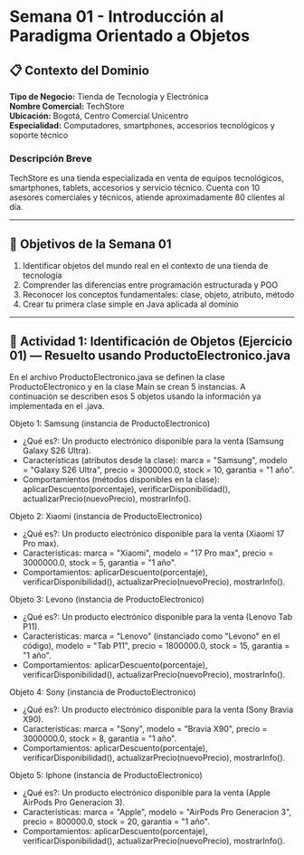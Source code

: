 # Semana 01 - Introducción al Paradigma Orientado a Objetos

## 📋 Contexto del Dominio

**Tipo de Negocio:** Tienda de Tecnología y Electrónica  
**Nombre Comercial:** TechStore  
**Ubicación:** Bogotá, Centro Comercial Unicentro  
**Especialidad:** Computadores, smartphones, accesorios tecnológicos y soporte técnico

### Descripción Breve
TechStore es una tienda especializada en venta de equipos tecnológicos, smartphones, tablets, accesorios y servicio técnico. Cuenta con 10 asesores comerciales y técnicos, atiende aproximadamente 80 clientes al día.

---

## 🎯 Objetivos de la Semana 01
1. Identificar objetos del mundo real en el contexto de una tienda de tecnología  
2. Comprender las diferencias entre programación estructurada y POO  
3. Reconocer los conceptos fundamentales: clase, objeto, atributo, método  
4. Crear tu primera clase simple en Java aplicada al dominio

---

## 📝 Actividad 1: Identificación de Objetos (Ejercicio 01) — Resuelto usando ProductoElectronico.java

En el archivo ProductoElectronico.java se definen la clase ProductoElectronico y en la clase Main se crean 5 instancias. A continuación se describen esos 5 objetos usando la información ya implementada en el .java.

Objeto 1: Samsung (instancia de ProductoElectronico)
- ¿Qué es?: Un producto electrónico disponible para la venta (Samsung Galaxy S26 Ultra).
- Características (atributos desde la clase): marca = "Samsung", modelo = "Galaxy S26 Ultra", precio = 3000000.0, stock = 10, garantia = "1 año".
- Comportamientos (métodos disponibles en la clase): aplicarDescuento(porcentaje), verificarDisponibilidad(), actualizarPrecio(nuevoPrecio), mostrarInfo().

Objeto 2: Xiaomi (instancia de ProductoElectronico)
- ¿Qué es?: Un producto electrónico disponible para la venta (Xiaomi 17 Pro max).
- Características: marca = "Xiaomi", modelo = "17 Pro max", precio = 3000000.0, stock = 5, garantia = "1 año".
- Comportamientos: aplicarDescuento(porcentaje), verificarDisponibilidad(), actualizarPrecio(nuevoPrecio), mostrarInfo().

Objeto 3: Levono (instancia de ProductoElectronico)
- ¿Qué es?: Un producto electrónico disponible para la venta (Lenovo Tab P11).
- Características: marca = "Lenovo" (instanciado como "Levono" en el código), modelo = "Tab P11", precio = 1800000.0, stock = 15, garantia = "1 año".
- Comportamientos: aplicarDescuento(porcentaje), verificarDisponibilidad(), actualizarPrecio(nuevoPrecio), mostrarInfo().

Objeto 4: Sony (instancia de ProductoElectronico)
- ¿Qué es?: Un producto electrónico disponible para la venta (Sony Bravia X90).
- Características: marca = "Sony", modelo = "Bravia X90", precio = 3000000.0, stock = 8, garantia = "1 año".
- Comportamientos: aplicarDescuento(porcentaje), verificarDisponibilidad(), actualizarPrecio(nuevoPrecio), mostrarInfo().

Objeto 5: Iphone (instancia de ProductoElectronico)
- ¿Qué es?: Un producto electrónico disponible para la venta (Apple AirPods Pro Generacion 3).
- Características: marca = "Apple", modelo = "AirPods Pro Generacion 3", precio = 800000.0, stock = 20, garantia = "1 año".
- Comportamientos: aplicarDescuento(porcentaje), verificarDisponibilidad(), actualizarPrecio(nuevoPrecio), mostrarInfo().

